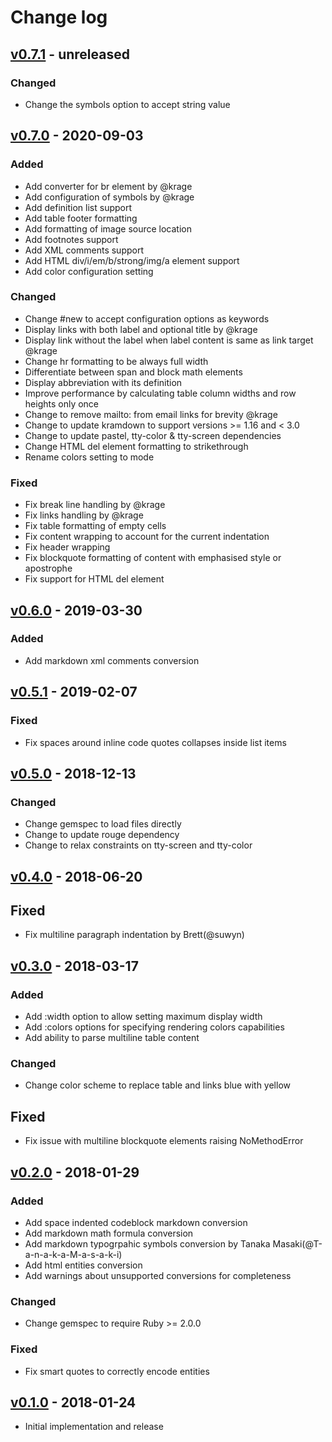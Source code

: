 # Change log

## [v0.7.1] - unreleased

### Changed
* Change the symbols option to accept string value

## [v0.7.0] - 2020-09-03

### Added
* Add converter for br element by @krage
* Add configuration of symbols by @krage
* Add definition list support
* Add table footer formatting
* Add formatting of image source location
* Add footnotes support
* Add XML comments support
* Add HTML div/i/em/b/strong/img/a element support
* Add color configuration setting

### Changed
* Change #new to accept configuration options as keywords
* Display links with both label and optional title by @krage
* Display link without the label when label content is same as link target @krage
* Change hr formatting to be always full width
* Differentiate between span and block math elements
* Display abbreviation with its definition
* Improve performance by calculating table column widths and row heights only once
* Change to remove mailto: from email links for brevity @krage
* Change to update kramdown to support versions >= 1.16 and < 3.0
* Change to update pastel, tty-color & tty-screen dependencies
* Change HTML del element formatting to strikethrough
* Rename colors setting to mode

### Fixed
* Fix break line handling by @krage
* Fix links handling by @krage
* Fix table formatting of empty cells
* Fix content wrapping to account for the current indentation
* Fix header wrapping
* Fix blockquote formatting of content with emphasised style or apostrophe
* Fix support for HTML del element

## [v0.6.0] - 2019-03-30

### Added
* Add markdown xml comments conversion

## [v0.5.1] - 2019-02-07

### Fixed
* Fix spaces around inline code quotes collapses inside list items

## [v0.5.0] - 2018-12-13

### Changed
* Change gemspec to load files directly
* Change to update rouge dependency
* Change to relax constraints on tty-screen and tty-color

## [v0.4.0] - 2018-06-20

## Fixed
* Fix multiline paragraph indentation by Brett(@suwyn)

## [v0.3.0] - 2018-03-17

### Added
* Add :width option to allow setting maximum display width
* Add :colors options for specifying rendering colors capabilities
* Add ability to parse multiline table content

### Changed
* Change color scheme to replace table and links blue with yellow

## Fixed
* Fix issue with multiline blockquote elements raising NoMethodError

## [v0.2.0] - 2018-01-29

### Added
* Add space indented codeblock markdown conversion
* Add markdown math formula conversion
* Add markdown typogrpahic symbols conversion by Tanaka Masaki(@T-a-n-a-k-a-M-a-s-a-k-i)
* Add html entities conversion
* Add warnings about unsupported conversions for completeness

### Changed
* Change gemspec to require Ruby >= 2.0.0

### Fixed
* Fix smart quotes to correctly encode entities

## [v0.1.0] - 2018-01-24

* Initial implementation and release

[v0.7.1]: https://github.com/piotrmurach/tty-markdown/compare/v0.7.0...v0.7.1
[v0.7.0]: https://github.com/piotrmurach/tty-markdown/compare/v0.6.0...v0.7.0
[v0.6.0]: https://github.com/piotrmurach/tty-markdown/compare/v0.5.1...v0.6.0
[v0.5.1]: https://github.com/piotrmurach/tty-markdown/compare/v0.5.0...v0.5.1
[v0.5.0]: https://github.com/piotrmurach/tty-markdown/compare/v0.4.0...v0.5.0
[v0.4.0]: https://github.com/piotrmurach/tty-markdown/compare/v0.3.0...v0.4.0
[v0.3.0]: https://github.com/piotrmurach/tty-markdown/compare/v0.2.0...v0.3.0
[v0.2.0]: https://github.com/piotrmurach/tty-markdown/compare/v0.1.0...v0.2.0
[v0.1.0]: https://github.com/piotrmurach/tty-markdown/compare/v0.1.0
